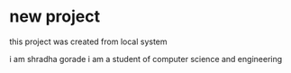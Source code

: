 # new project

this project was created from local system

i am shradha gorade
i am a student of computer science and engineering
